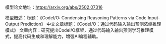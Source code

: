 模型论文地址：https://arxiv.org/abs/2502.07316

模型概述：标题：《CodeI/O: Condensing Reasoning Patterns via Code Input-Output Prediction》
中文文章标题：《CodeI/O：通过代码输入输出预测浓缩推理模式》
文章内容：研究提出CodeI/O框架，通过代码输入输出预测学习推理模式，提高代码生成和理解能力，增强AI编程辅助。
